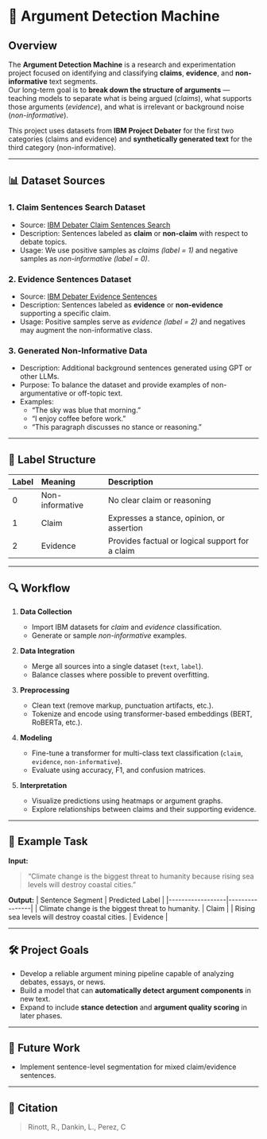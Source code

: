 # 🧠 Argument Detection Machine

## Overview
The **Argument Detection Machine** is a research and experimentation project focused on identifying and classifying **claims**, **evidence**, and **non-informative** text segments.  
Our long-term goal is to **break down the structure of arguments** — teaching models to separate what is being argued (*claims*), what supports those arguments (*evidence*), and what is irrelevant or background noise (*non-informative*).

This project uses datasets from **IBM Project Debater** for the first two categories (claims and evidence) and **synthetically generated text** for the third category (non-informative).  

---

## 📊 Dataset Sources

### 1. Claim Sentences Search Dataset
- Source: [IBM Debater Claim Sentences Search](https://research.ibm.com/haifa/dept/vst/debating_data.shtml)
- Description: Sentences labeled as **claim** or **non-claim** with respect to debate topics.
- Usage: We use positive samples as *claims (label = 1)* and negative samples as *non-informative (label = 0)*.

### 2. Evidence Sentences Dataset
- Source: [IBM Debater Evidence Sentences](https://research.ibm.com/haifa/dept/vst/debating_data.shtml)
- Description: Sentences labeled as **evidence** or **non-evidence** supporting a specific claim.
- Usage: Positive samples serve as *evidence (label = 2)* and negatives may augment the non-informative class.

### 3. Generated Non-Informative Data
- Description: Additional background sentences generated using GPT or other LLMs.
- Purpose: To balance the dataset and provide examples of non-argumentative or off-topic text.
- Examples:
  - “The sky was blue that morning.”
  - “I enjoy coffee before work.”
  - “This paragraph discusses no stance or reasoning.”

---

## 🧩 Label Structure
| Label | Meaning          | Description |
|:------|:-----------------|:-------------|
| 0     | Non-informative  | No clear claim or reasoning |
| 1     | Claim            | Expresses a stance, opinion, or assertion |
| 2     | Evidence         | Provides factual or logical support for a claim |

---

## 🔍 Workflow

1. **Data Collection**
   - Import IBM datasets for *claim* and *evidence* classification.
   - Generate or sample *non-informative* examples.

2. **Data Integration**
   - Merge all sources into a single dataset (`text`, `label`).
   - Balance classes where possible to prevent overfitting.

3. **Preprocessing**
   - Clean text (remove markup, punctuation artifacts, etc.).
   - Tokenize and encode using transformer-based embeddings (BERT, RoBERTa, etc.).

4. **Modeling**
   - Fine-tune a transformer for multi-class text classification (`claim`, `evidence`, `non-informative`).
   - Evaluate using accuracy, F1, and confusion matrices.

5. **Interpretation**
   - Visualize predictions using heatmaps or argument graphs.
   - Explore relationships between claims and their supporting evidence.

---

## 🧪 Example Task
**Input:**
> “Climate change is the biggest threat to humanity because rising sea levels will destroy coastal cities.”

**Output:**
| Sentence Segment | Predicted Label |
|------------------|----------------|
| Climate change is the biggest threat to humanity. | Claim |
| Rising sea levels will destroy coastal cities. | Evidence |

---

## 🛠️ Project Goals
- Develop a reliable argument mining pipeline capable of analyzing debates, essays, or news.
- Build a model that can **automatically detect argument components** in new text.
- Expand to include **stance detection** and **argument quality scoring** in later phases.

---

## 🚀 Future Work
- Implement sentence-level segmentation for mixed claim/evidence sentences.
---

## 🧾 Citation
> Rinott, R., Dankin, L., Perez, C

